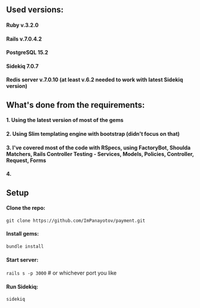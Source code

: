 ## Used versions:
#### Ruby v.3.2.0
#### Rails v.7.0.4.2
#### PostgreSQL 15.2
#### Sidekiq 7.0.7
#### Redis server v.7.0.10 (at least v.6.2 needed to work with latest Sidekiq version)

## What's done from the requirements:
#### 1. Using the latest version of most of the gems
#### 2. Using Slim templating engine with bootstrap (didn't focus on that)
#### 3. I've covered most of the code with RSpecs, using FactoryBot, Shoulda Matchers, Rails Controller Testing - Services, Models, Policies, Controller, Request, Forms
#### 4. 

## Setup
#### Clone the repo:
`git clone https://github.com/ImPanayotov/payment.git`
#### Install gems:
`bundle install`
#### Start server:
`rails s -p 3000` # or whichever port you like
#### Run Sidekiq:
`sidekiq`
